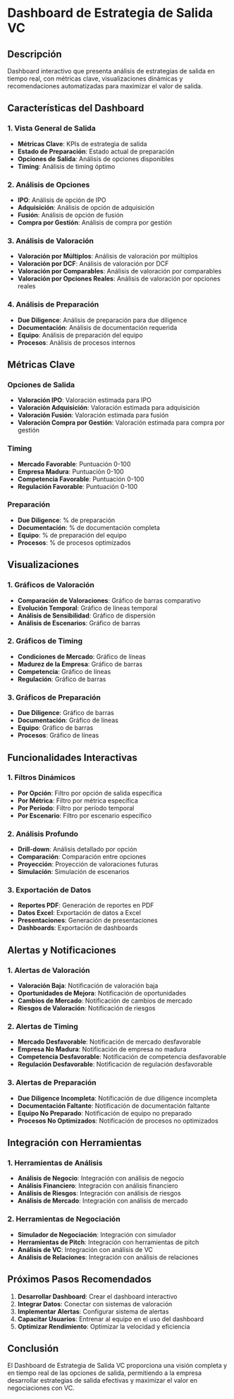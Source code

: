 # Dashboard de Estrategia de Salida VC

## Descripción
Dashboard interactivo que presenta análisis de estrategias de salida en tiempo real, con métricas clave, visualizaciones dinámicas y recomendaciones automatizadas para maximizar el valor de salida.

## Características del Dashboard

### 1. Vista General de Salida
- **Métricas Clave**: KPIs de estrategia de salida
- **Estado de Preparación**: Estado actual de preparación
- **Opciones de Salida**: Análisis de opciones disponibles
- **Timing**: Análisis de timing óptimo

### 2. Análisis de Opciones
- **IPO**: Análisis de opción de IPO
- **Adquisición**: Análisis de opción de adquisición
- **Fusión**: Análisis de opción de fusión
- **Compra por Gestión**: Análisis de compra por gestión

### 3. Análisis de Valoración
- **Valoración por Múltiplos**: Análisis de valoración por múltiplos
- **Valoración por DCF**: Análisis de valoración por DCF
- **Valoración por Comparables**: Análisis de valoración por comparables
- **Valoración por Opciones Reales**: Análisis de valoración por opciones reales

### 4. Análisis de Preparación
- **Due Diligence**: Análisis de preparación para due diligence
- **Documentación**: Análisis de documentación requerida
- **Equipo**: Análisis de preparación del equipo
- **Procesos**: Análisis de procesos internos

## Métricas Clave

### Opciones de Salida
- **Valoración IPO**: Valoración estimada para IPO
- **Valoración Adquisición**: Valoración estimada para adquisición
- **Valoración Fusión**: Valoración estimada para fusión
- **Valoración Compra por Gestión**: Valoración estimada para compra por gestión

### Timing
- **Mercado Favorable**: Puntuación 0-100
- **Empresa Madura**: Puntuación 0-100
- **Competencia Favorable**: Puntuación 0-100
- **Regulación Favorable**: Puntuación 0-100

### Preparación
- **Due Diligence**: % de preparación
- **Documentación**: % de documentación completa
- **Equipo**: % de preparación del equipo
- **Procesos**: % de procesos optimizados

## Visualizaciones

### 1. Gráficos de Valoración
- **Comparación de Valoraciones**: Gráfico de barras comparativo
- **Evolución Temporal**: Gráfico de líneas temporal
- **Análisis de Sensibilidad**: Gráfico de dispersión
- **Análisis de Escenarios**: Gráfico de barras

### 2. Gráficos de Timing
- **Condiciones de Mercado**: Gráfico de líneas
- **Madurez de la Empresa**: Gráfico de barras
- **Competencia**: Gráfico de líneas
- **Regulación**: Gráfico de barras

### 3. Gráficos de Preparación
- **Due Diligence**: Gráfico de barras
- **Documentación**: Gráfico de líneas
- **Equipo**: Gráfico de barras
- **Procesos**: Gráfico de líneas

## Funcionalidades Interactivas

### 1. Filtros Dinámicos
- **Por Opción**: Filtro por opción de salida específica
- **Por Métrica**: Filtro por métrica específica
- **Por Período**: Filtro por período temporal
- **Por Escenario**: Filtro por escenario específico

### 2. Análisis Profundo
- **Drill-down**: Análisis detallado por opción
- **Comparación**: Comparación entre opciones
- **Proyección**: Proyección de valoraciones futuras
- **Simulación**: Simulación de escenarios

### 3. Exportación de Datos
- **Reportes PDF**: Generación de reportes en PDF
- **Datos Excel**: Exportación de datos a Excel
- **Presentaciones**: Generación de presentaciones
- **Dashboards**: Exportación de dashboards

## Alertas y Notificaciones

### 1. Alertas de Valoración
- **Valoración Baja**: Notificación de valoración baja
- **Oportunidades de Mejora**: Notificación de oportunidades
- **Cambios de Mercado**: Notificación de cambios de mercado
- **Riesgos de Valoración**: Notificación de riesgos

### 2. Alertas de Timing
- **Mercado Desfavorable**: Notificación de mercado desfavorable
- **Empresa No Madura**: Notificación de empresa no madura
- **Competencia Desfavorable**: Notificación de competencia desfavorable
- **Regulación Desfavorable**: Notificación de regulación desfavorable

### 3. Alertas de Preparación
- **Due Diligence Incompleta**: Notificación de due diligence incompleta
- **Documentación Faltante**: Notificación de documentación faltante
- **Equipo No Preparado**: Notificación de equipo no preparado
- **Procesos No Optimizados**: Notificación de procesos no optimizados

## Integración con Herramientas

### 1. Herramientas de Análisis
- **Análisis de Negocio**: Integración con análisis de negocio
- **Análisis Financiero**: Integración con análisis financiero
- **Análisis de Riesgos**: Integración con análisis de riesgos
- **Análisis de Mercado**: Integración con análisis de mercado

### 2. Herramientas de Negociación
- **Simulador de Negociación**: Integración con simulador
- **Herramientas de Pitch**: Integración con herramientas de pitch
- **Análisis de VC**: Integración con análisis de VC
- **Análisis de Relaciones**: Integración con análisis de relaciones

## Próximos Pasos Recomendados

1. **Desarrollar Dashboard**: Crear el dashboard interactivo
2. **Integrar Datos**: Conectar con sistemas de valoración
3. **Implementar Alertas**: Configurar sistema de alertas
4. **Capacitar Usuarios**: Entrenar al equipo en el uso del dashboard
5. **Optimizar Rendimiento**: Optimizar la velocidad y eficiencia

## Conclusión

El Dashboard de Estrategia de Salida VC proporciona una visión completa y en tiempo real de las opciones de salida, permitiendo a la empresa desarrollar estrategias de salida efectivas y maximizar el valor en negociaciones con VC.